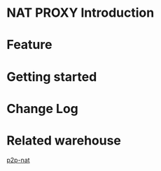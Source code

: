 # NAT PROXY Introduction

# Feature
 
# Getting started

# Change Log

# Related warehouse

[p2p-nat](https://gitee.com/TANGMONK-MEAT/p2p-nat)
